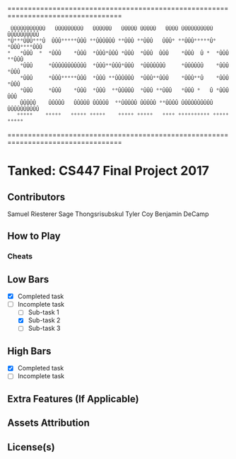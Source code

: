 ==================================================================================
                                                                                                    
     ÛÛÛÛÛÛÛÛÛÛÛ   ÛÛÛÛÛÛÛÛÛ   ÛÛÛÛÛÛ   ÛÛÛÛÛ ÛÛÛÛÛ   ÛÛÛÛ ÛÛÛÛÛÛÛÛÛÛ ÛÛÛÛÛÛÛÛÛÛ
    °Û°°°ÛÛÛ°°°Û  ÛÛÛ°°°°°ÛÛÛ °°ÛÛÛÛÛÛ °°ÛÛÛ °°ÛÛÛ   ÛÛÛ° °°ÛÛÛ°°°°°Û°°ÛÛÛ°°°°ÛÛÛ 
    °   °ÛÛÛ  °  °ÛÛÛ    °ÛÛÛ  °ÛÛÛ°ÛÛÛ °ÛÛÛ  °ÛÛÛ  ÛÛÛ    °ÛÛÛ  Û °  °ÛÛÛ   °°ÛÛÛ
        °ÛÛÛ     °ÛÛÛÛÛÛÛÛÛÛÛ  °ÛÛÛ°°ÛÛÛ°ÛÛÛ  °ÛÛÛÛÛÛÛ     °ÛÛÛÛÛÛ    °ÛÛÛ    °ÛÛÛ
        °ÛÛÛ     °ÛÛÛ°°°°°ÛÛÛ  °ÛÛÛ °°ÛÛÛÛÛÛ  °ÛÛÛ°°ÛÛÛ    °ÛÛÛ°°Û    °ÛÛÛ    °ÛÛÛ
        °ÛÛÛ     °ÛÛÛ    °ÛÛÛ  °ÛÛÛ  °°ÛÛÛÛÛ  °ÛÛÛ °°ÛÛÛ   °ÛÛÛ °   Û °ÛÛÛ    ÛÛÛ 
        ÛÛÛÛÛ    ÛÛÛÛÛ   ÛÛÛÛÛ ÛÛÛÛÛ  °°ÛÛÛÛÛ ÛÛÛÛÛ °°ÛÛÛÛ ÛÛÛÛÛÛÛÛÛÛ ÛÛÛÛÛÛÛÛÛÛ  
       °°°°°    °°°°°   °°°°° °°°°°    °°°°° °°°°°   °°°° °°°°°°°°°° °°°°°°°°°°

==================================================================================

# Tanked: CS447 Final Project 2017

## Contributors

Samuel Riesterer
Sage Thongsrisubskul
Tyler Coy
Benjamin DeCamp

## How to Play

### Cheats

## Low Bars
- [x] Completed task
- [ ] Incomplete task
    - [ ] Sub-task 1
    - [x] Sub-task 2
    - [ ] Sub-task 3

## High Bars
- [x] Completed task
- [ ] Incomplete task

## Extra Features (If Applicable)

## Assets Attribution

## License(s)


